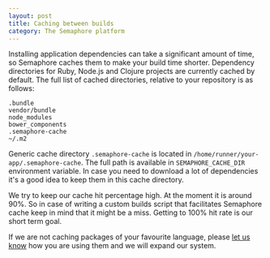 ```yaml
---
layout: post
title: Caching between builds
category: The Semaphore platform
---
```


Installing application dependencies can take a significant amount of time, so Semaphore caches them to make your build time shorter. Dependency directories for Ruby, Node.js and Clojure projects are currently cached by default. The full list of cached directories, relative to your repository is as follows:

```
.bundle
vendor/bundle
node_modules
bower_components
.semaphore-cache
~/.m2
```

Generic cache directory `.semaphore-cache` is located in `/home/runner/your-app/.semaphore-cache`. The full path is available in `SEMAPHORE_CACHE_DIR` environment variable. In case you need to download a lot of dependencies it's a good idea to keep them in this cache directory.

We try to keep our cache hit percentage high. At the moment it is around 90%. So in case of writing a custom builds script that facilitates Semaphore cache keep in mind that it might be a miss. Getting to 100% hit rate is our short term goal.

If we are not caching packages of your favourite language, please [let us know](mailto:semaphore+docscachepage@renderedtext.com) how you are using them and we will expand our system.
